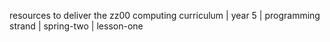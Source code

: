 resources to deliver the zz00 computing curriculum | year 5 | programming strand | spring-two | lesson-one
